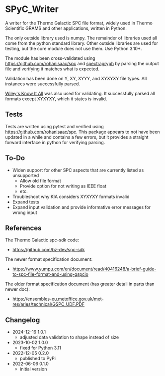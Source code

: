 # SPyC_Writer

A writer for the Thermo Galactic SPC file format, widely used in Thermo 
Scientific GRAMS and other applications, written in Python. 

The only outside library used is numpy. The remainder of libraries used all come
from the python standard library. Other outside libraries are used for testing, 
but the core module does not use them. Use Python 3.10+.

The module has been cross-validated using https://github.com/rohanisaac/spc and 
[spectragryph](https://www.effemm2.de/spectragryph/) by parsing the output file 
and verifying it matches what is expected.

Validation has been done on Y, XY, XYYY, and XYXYXY file types. All instances 
were successfully parsed.

[Wiley's Know It All](https://sciencesolutions.wiley.com/knowitall-spectroscopy-software/) 
was also used for validating. It successfully parsed all formats except XYXYXY, which it 
states is invalid.

## Tests

Tests are written using pytest and verified using https://github.com/rohanisaac/spc. This package appears to not
have been updated in a while and contains a few errors, but it provides a straight forward interface in python for verifying
parsing.

## To-Do

- Widen support for other SPC aspects that are currently listed as unsupported
	- Allow old file format
	- Provide option for not writing as IEEE float
	- etc.
- Troubleshoot why KIA considers XYXYXY formats invalid
- Expand tests
- Expand input validation and provide informative error messages for wrong input

## References

The Thermo Galactic spc-sdk code:
- https://github.com/bz-dev/spc-sdk

The newer format specification document:
- https://www.yumpu.com/en/document/read/40416248/a-brief-guide-to-spc-file-format-and-using-gspcio

The older format specification document (has greater detail in parts than newer doc):
- https://ensembles-eu.metoffice.gov.uk/met-res/aries/technical/GSPC_UDF.PDF

## Changelog

- 2024-12-16 1.0.1
    - adjusted data validation to shape instead of size
- 2023-10-02 1.0.0
    - fixed for Python 3.11
- 2022-12-05 0.2.0
    - published to PyPi
- 2022-06-06 0.1.0
    - initial version
